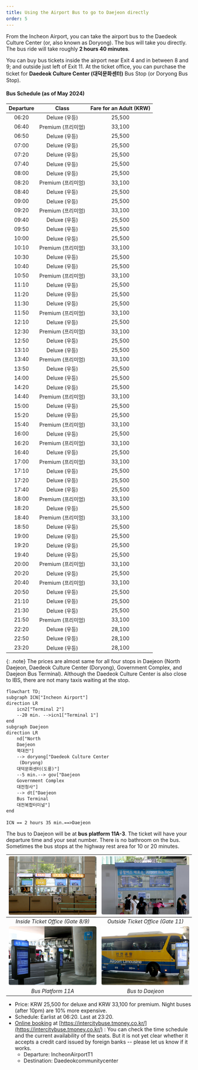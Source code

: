 ```yaml
---
title: Using the Airport Bus to go to Daejeon directly
order: 5
---
```


From the Incheon Airport, you can take the airport bus to the Daedeok Culture Center (or, also known as Doryong). The bus will take you directly. The bus ride will take roughly **2 hours 40 minutes**.

You can buy bus tickets inside the airport near Exit 4 and in between 8 and 9; and outside just left of Exit 11.
At the ticket office, you can purchase the ticket for **Daedeok Culture Center (대덕문화센터)** Bus Stop (or Doryong Bus Stop).


#### Bus Schedule (as of May 2024)

|	Departure	|	Class	|	Fare for an Adult	(KRW)|
|  :--:|	:--:	|	:--:	|
|	06:20		|	Deluxe (우등)	|25,500	|
|	06:40		|	Premium (프리미엄)	|33,100	|
|	06:50		|	Deluxe (우등)	|25,500	|
|	07:00		|	Deluxe (우등)	|25,500	|
|	07:20		|	Deluxe (우등)	|25,500	|
|	07:40		|	Deluxe (우등)	|25,500	|
|	08:00		|	Deluxe (우등)	|25,500	|
|	08:20	    |	Premium (프리미엄)	|33,100	|
|	08:40		|	Deluxe (우등)	|25,500	|
|	09:00	    |	Deluxe (우등)	|25,500	|
|	09:20		|	Premium (프리미엄)	|33,100	|
|	09:40		|	Deluxe (우등)	|25,500	|
|	09:50	    |	Deluxe (우등)	|25,500	|
|	10:00		|	Deluxe (우등)	|25,500	|
|	10:10		|	Premium (프리미엄)	|33,100	|
|	10:30		|	Deluxe (우등)	|25,500	|
|	10:40		|	Deluxe (우등)	|25,500	|
|	10:50		|	Premium (프리미엄)	|33,100	|
|	11:10		|	Deluxe (우등)	|25,500	|
|	11:20		|	Deluxe (우등)	|25,500	|
|	11:30		|	Deluxe (우등)	|25,500	|
|	11:50		|	Premium (프리미엄)	|33,100	|
|	12:10		|	Deluxe (우등)	|25,500	|
|	12:30		|	Premium (프리미엄)	|33,100	|
|	12:50		|	Deluxe (우등)	|25,500	|
|	13:10		|	Deluxe (우등)	|25,500	|
|	13:40		|	Premium (프리미엄)	|33,100	|
|	13:50		|	Deluxe (우등)	|25,500	|
|	14:00		|	Deluxe (우등)	|25,500	|
|	14:20		|	Deluxe (우등)	|25,500	|
|	14:40		|	Premium (프리미엄)	|33,100	|
|	15:00		|	Deluxe (우등)	|25,500	|
|	15:20		|	Deluxe (우등)	|25,500	|
|	15:40		|	Premium (프리미엄)	|33,100	|
|	16:00		|	Deluxe (우등)	|25,500	|
|	16:20		|	Premium (프리미엄)	|33,100	|
|	16:40		|	Deluxe (우등)	|25,500	|
|	17:00		|	Premium (프리미엄)	|33,100	|
|	17:10		|	Deluxe (우등)	|25,500	|
|	17:20		|	Deluxe (우등)	|25,500	|
|	17:40		|	Deluxe (우등)	|25,500	|
|	18:00		|	Premium (프리미엄)	|33,100	|
|	18:20		|	Deluxe (우등)	|25,500	|
|	18:40		|	Premium (프리미엄)	|33,100	|
|	18:50		|	Deluxe (우등)	|25,500	|
|	19:00		|	Deluxe (우등)	|25,500	|
|	19:20		|	Deluxe (우등)	|25,500	|
|	19:40		|	Deluxe (우등)	|25,500	|
|	20:00		|	Premium (프리미엄)	|33,100	|
|	20:20		|	Deluxe (우등)	|25,500	|
|	20:40		|	Premium (프리미엄)	|33,100	|
|	20:50		|	Deluxe (우등)	|25,500	|
|	21:10		|	Deluxe (우등)	|25,500	|
|	21:30		|	Deluxe (우등)	|25,500	|
|	21:50		|	Premium (프리미엄)	|33,100	|
|	22:20		|	Deluxe (우등)	|28,100 	|
|	22:50		|	Deluxe (우등)	|28,100 	|
|	23:20		|	Deluxe (우등)	|28,100 	|


{: .note}
The prices are almost same for all four stops in Daejeon (North Daejeon, Daedeok Culture Center
     (Doryong), Government Complex, and Daejeon Bus Terminal). Although the Daedeok Culture Center is also close to IBS, there are not many taxis waiting at the stop. 

```mermaid
flowchart TD;
subgraph ICN["Incheon Airport"]
direction LR
    icn2["Terminal 2"]  
    --20 min. -->icn1["Terminal 1"]
end
subgraph Daejeon
direction LR
    nd["North 
    Daejeon
    북대전"]
    --> doryong["Daedeok Culture Center
     (Doryong)
    대덕문화센터(도룡)"]
    --5 min.--> gov["Daejeon 
    Government Complex
    대전청사"]
    --> dt["Daejeon 
    Bus Terminal
    대전복합터미널"]
end

ICN == 2 hours 35 min.==>Daejeon
```





The bus to Daejeon will be at **bus platform 11A-3**.
The ticket will have your departure time and your seat number.
There is no bathroom on the bus. Sometimes the bus stops at the highway rest area for 10 or 20 minutes.

|![Inside Ticket Office (Gate 8/9)](/assets/images/icn-ticket-inside.jpg)|![Outside Ticket Office (Gate 11)](/assets/images/icn-ticket-outside.jpg)|
|:--:|:--:|
|*Inside Ticket Office (Gate 8/9)*|*Outside Ticket Office (Gate 11)*|
|![Bus Platform 11A](/assets/images/icn-t1-platform.jpg)|![Bus](/assets/images/icn-bus.jpg)|
|*Bus Platform 11A*|*Bus to Daejeon*|



- Price: KRW 25,500 for deluxe and KRW 33,100 for premium. Night buses (after 10pm) are 10% more expensive.
- Schedule: Earlist at 06:20. Last at 23:20.
- [Online booking](https://intercitybuse.tmoney.co.kr/) at [https://intercitybuse.tmoney.co.kr/](https://intercitybuse.tmoney.co.kr/) :  You can check the time schedule and the current availability of the seats. But it is not yet clear whether it accepts a credit card issued by foreign banks -- please let us know if it works.
  - Departure: IncheonAirportT1
  - Destination: Daedeokcommunitycenter

